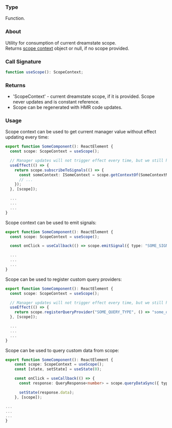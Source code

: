 ### Type
Function.

### About
Utility for consumption of current dreamstate scope. <br/>
Returns [scope context](https://github.com/Neloreck/dreamstate/wiki/ScopeContext) object or null, if no scope provided. <br/>

### Call Signature
```typescript
function useScope(): ScopeContext;
```

### Returns
- 'ScopeContext' - current dreamstate scope, if it is provided. Scope never updates and is constant reference.
- Scope can be regenerated with HMR code updates.

### Usage
Scope context can be used to get current manager value without effect updating every time:
```typescript
export function SomeComponent(): ReactElement {
  const scope: ScopeContext = useScope();

  // Manager updates will not trigger effect every time, but we still have access to latest context values:
  useEffect(() => {
    return scope.subscribeToSignals(() => {
      const someContext: ISomeContext = scope.getContextOf(SomeContextManager);
      // ...
    });
  }, [scope]);

  ...
  ...
  ...
}
```

Scope context can be used to emit signals:
```typescript
export function SomeComponent(): ReactElement {
  const scope: ScopeContext = useScope();

  const onClick = useCallback(() => scope.emitSignal({ type: "SOME_SIGNAL" }), []);

  ...
  ...
  ...
}
```

Scope can be used to register custom query providers:
```typescript
export function SomeComponent(): ReactElement {
  const scope: ScopeContext = useScope();

  // Manager updates will not trigger effect every time, but we still have access to latest context values:
  useEffect(() => {
    return scope.registerQueryProvider("SOME_QUERY_TYPE", () => "some_query_response");
  }, [scope]);

  ...
  ...
  ...
}
```

Scope can be used to query custom data from scope:
```typescript
export function SomeComponent(): ReactElement {
    const scope: ScopeContext = useScope();
    const [state, setState] = useState(0);

    const onClick = useCallback(() => {
      const response: QueryResponse<number> = scope.queryDataSync({ type: "SOME_NUMBER" });

      setState(response.data);
    }, [scope]);

...
...
...
}
```
